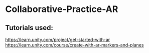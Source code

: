# Collaborative-Practice-AR


## Tutorials used:
https://learn.unity.com/project/get-started-with-ar
https://learn.unity.com/course/create-with-ar-markers-and-planes